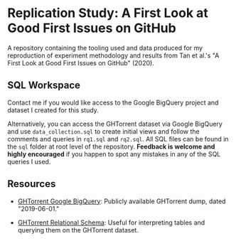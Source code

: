 # Replication Study: A First Look at Good First Issues on GitHub

A repository containing the tooling used and data produced for my reproduction of experiment methodology and results from Tan et al.'s "A First Look at Good First Issues on GitHub" (2020).

## SQL Workspace

Contact me if you would like access to the Google BigQuery project and dataset I created for this study. 

Alternatively, you can access the GHTorrent dataset via  Google BigQuery and use `data_collection.sql` to create initial views and follow the comments and queries in `rq1.sql` and `rq2.sql`. All SQL files can be found in the `sql` folder at root level of the repository. **Feedback is welcome and highly encouraged** if you happen to spot any mistakes in any of the SQL queries I used.

## Resources

* [GHTorrent Google BigQuery](https://t.co/k8Oq1oD8uV?amp=1): Publicly available GHTorrent dump, dated "2019-06-01."

* [GHTorrent Relational Schema](https://ghtorrent.org/relational.html): Useful for interpreting tables and querying them on the GHTorrent dataset.